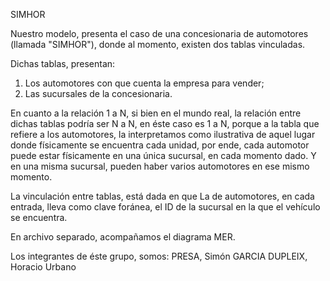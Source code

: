 SIMHOR

Nuestro modelo, presenta el caso de una concesionaria de automotores (llamada "SIMHOR"), donde al momento, existen dos tablas vinculadas. 

Dichas tablas, presentan: 
1) Los automotores con que cuenta la empresa para vender; 
2) Las sucursales de la concesionaria. 

En cuanto a la relación 1 a N, si bien en el mundo real, la relación entre dichas tablas podría ser N a N, en éste caso es 1 a N, porque a la tabla que refiere a los automotores, la interpretamos como ilustrativa de aquel lugar donde físicamente se encuentra cada unidad, por ende, cada automotor puede estar físicamente en una única sucursal, en cada momento dado. Y en una misma sucursal, pueden haber varios automotores en ese mismo momento.

La vinculación entre tablas, está dada en que La de automotores, en cada entrada, lleva como clave foránea, el ID de la sucursal en la que el vehículo se encuentra.

En archivo separado, acompañamos el diagrama MER. 

Los integrantes de éste grupo, somos:
PRESA, Simón
GARCIA DUPLEIX, Horacio Urbano
